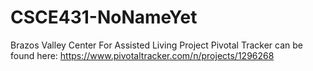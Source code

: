 # CSCE431-NoNameYet
Brazos Valley Center For Assisted Living Project
Pivotal Tracker can be found here: https://www.pivotaltracker.com/n/projects/1296268
